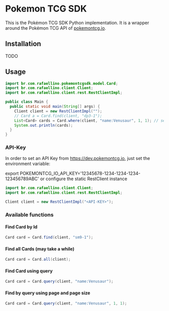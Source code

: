 # Pokemon TCG SDK

This is the Pokémon TCG SDK Python implementation. It is a wrapper around the Pokémon TCG API of [pokemontcg.io](https://pokemontcg.io).

## Installation

TODO

## Usage

```java
import br.com.rafaellino.pokemontcgsdk.model.Card;
import br.com.rafaellino.client.Client;
import br.com.rafaellino.client.rest.RestClientImpl;

public class Main {
  public static void main(String[] args) {
    Client client = new RestClientImpl("");
    // Card a = Card.find(client, "dp3-1");
    List<Card> cards = Card.where(client, "name:Venusaur", 1, 1); // search for Venusaur, one page and one size
    System.out.println(cards);
  } 
}
```

### API-Key

In order to set an API Key from https://dev.pokemontcg.io, just set the environment variable:

export POKEMONTCG_IO_API_KEY='12345678-1234-1234-1234-123456789ABC' or configure the static RestClient instance

```java
import br.com.rafaellino.client.Client;
import br.com.rafaellino.client.rest.RestClientImpl;

Client client = new RestClientImpl("<API-KEY>");
```

### Available functions

#### Find Card by Id

```java
Card card = Card.find(client, "sm9-1");
```

#### Find all Cards (may take a while)

```java
Card card = Card.all(client);
```

#### Find Card using query

```java
Card card = Card.query(client, "name:Venusaur");
```

#### Find by query using page and page size

```java
Card card = Card.query(client, "name:Venusaur", 1, 1);
```
